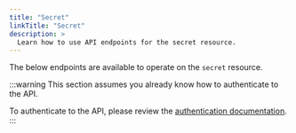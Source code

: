 ```yaml
---
title: "Secret"
linkTitle: "Secret"
description: >
  Learn how to use API endpoints for the secret resource.
---
```


The below endpoints are available to operate on the `secret` resource.

:::warning
This section assumes you already know how to authenticate to the API.

To authenticate to the API, please review the [authentication documentation](/docs/reference/api/authentication.md).
:::
